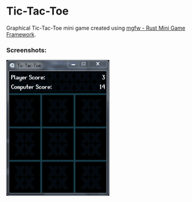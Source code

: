 # Tic-Tac-Toe
Graphical Tic-Tac-Toe mini game created using [mgfw - Rust Mini Game Framework](https://github.com/Syn-Nine/mgfw).

### Screenshots:
![](https://github.com/Syn-Nine/rust-mini-games/blob/main/2d-games/tictactoe/screenshots/shot-0.gif)
